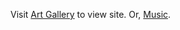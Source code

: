Visit [Art Gallery](https://noughte.github.io) to view site.
Or, [Music](https://noughte.github.io/Music/index.html).
